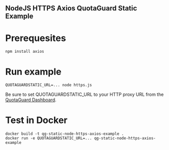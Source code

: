 NodeJS HTTPS Axios QuotaGuard Static Example
--

# Prerequesites
```
npm install axios
```

# Run example
```
QUOTAGUARDSTATIC_URL=... node https.js
```

Be sure to set QUOTAGUARDSTATIC_URL to your HTTP proxy URL from the [QuotaGuard Dashboard](https://www.quotaguard.com/setup/outbound).

# Test in Docker
```
docker build -t qg-static-node-https-axios-example .
docker run -e QUOTAGUARDSTATIC_URL=... qg-static-node-https-axios-example
```
